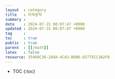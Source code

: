 ```yaml
---
layout  : category 
title   : 미적분학
summary : 
date    : 2024-07-15 00:07:47 +0900
updated : 2024-07-15 00:07:47 +0900
tag     : 
toc     : true
public  : true
parent  : [[/math]] 
latex   : false
resource: 35460C36-284A-4CA3-B906-65775CC3A2F0
---
```

* TOC
{:toc}

# 

